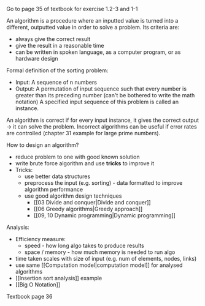 Go to page 35 of textbook for exercise 1.2-3 and 1-1

An algorithm is a procedure where an inputted value is turned into a different, outputted value in order to solve a problem. Its criteria are:
- always give the correct result
- give the result in a reasonable time
- can be written in spoken language, as a computer program, or as hardware design

Formal definition of the sorting problem:
- Input: A sequence of n numbers
- Output: A permutation of input sequence such that every number is greater than its preceding number (can't be bothered to write the math notation)
A specified input sequence of this problem is called an instance.

An algorithm is correct if for every input instance, it gives the correct output -> it can solve the problem. Incorrect algorithms can be useful if error rates are controlled (chapter 31 example for large prime numbers).

How to design an algorithm?
- reduce problem to one with good known solution
- write brute force algorithm and use **tricks** to improve it
- Tricks:
	- use better data structures
	- preprocess the input (e.g. sorting) - data formatted to improve algorithm performance
	- use good algorithm design techniques
		- [[03 Divide and conquer|Divide and conquer]]
		- [[06 Greedy algorithms|Greedy approach]]
		- [[09, 10 Dynamic programming|Dynamic programming]]

Analysis:
- Efficiency measure:
	- speed - how long algo takes to produce results
	- space / memory - how much memory is needed to run algo
- time taken scales with size of input (e.g. num of elements, nodes, links)
- use same [[Computation model|computation model]] for analysed algorithms
- [[Insertion sort analysis]] example
- [[Big O Notation]]

Textbook page 36